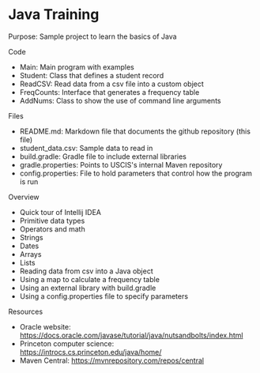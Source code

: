 # Java Training
Purpose: Sample project to learn the basics of Java

Code
- Main: Main program with examples
- Student: Class that defines a student record
- ReadCSV: Read data from a csv file into a custom object
- FreqCounts: Interface that generates a frequency table
- AddNums: Class to show the use of command line arguments

Files
- README.md: Markdown file that documents the github repository (this file)
- student_data.csv: Sample data to read in
- build.gradle: Gradle file to include external libraries
- gradle.properties: Points to USCIS's internal Maven repository
- config.properties: File to hold parameters that control how the program is run

Overview
- Quick tour of Intellij IDEA
- Primitive data types
- Operators and math
- Strings
- Dates
- Arrays
- Lists
- Reading data from csv into a Java object
- Using a map to calculate a frequency table
- Using an external library with build.gradle
- Using a config.properties file to specify parameters

Resources
- Oracle website: https://docs.oracle.com/javase/tutorial/java/nutsandbolts/index.html
- Princeton computer science: https://introcs.cs.princeton.edu/java/home/
- Maven Central: https://mvnrepository.com/repos/central


